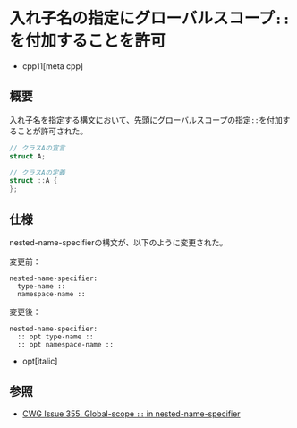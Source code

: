 # 入れ子名の指定にグローバルスコープ`::`を付加することを許可
* cpp11[meta cpp]

## 概要
入れ子名を指定する構文において、先頭にグローバルスコープの指定`::`を付加することが許可された。

```cpp
// クラスAの宣言
struct A;

// クラスAの定義
struct ::A {
};
```


## 仕様
nested-name-specifierの構文が、以下のように変更された。

変更前：

```
nested-name-specifier:
  type-name ::
  namespace-name ::
```

変更後：

```
nested-name-specifier:
  :: opt type-name ::
  :: opt namespace-name ::
```
* opt[italic]


## 参照
- [CWG Issue 355. Global-scope `::` in nested-name-specifier](http://www.open-std.org/jtc1/sc22/wg21/docs/cwg_defects.html#355)

